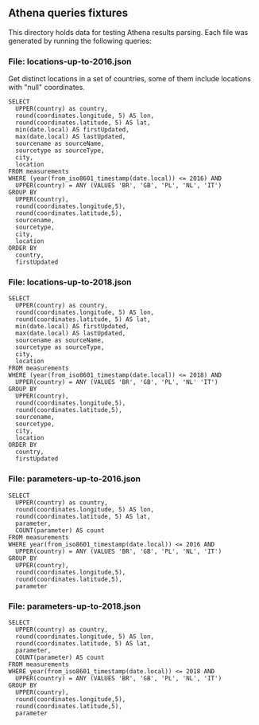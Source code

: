 ## Athena queries fixtures

This directory holds data for testing Athena results parsing. Each file was generated by running the following queries:

### File: locations-up-to-2016.json

Get distinct locations in a set of countries, some of them include locations with "null" coordinates.

```
SELECT
  UPPER(country) as country,
  round(coordinates.longitude, 5) AS lon,
  round(coordinates.latitude, 5) AS lat,
  min(date.local) AS firstUpdated,
  max(date.local) AS lastUpdated,
  sourcename as sourceName,
  sourcetype as sourceType,
  city,
  location
FROM measurements
WHERE (year(from_iso8601_timestamp(date.local)) <= 2016) AND
  UPPER(country) = ANY (VALUES 'BR', 'GB', 'PL', 'NL', 'IT')
GROUP BY
  UPPER(country),
  round(coordinates.longitude,5),
  round(coordinates.latitude,5),
  sourcename,
  sourcetype,
  city,
  location      
ORDER BY
  country, 
  firstUpdated
```

### File: locations-up-to-2018.json

```
SELECT
  UPPER(country) as country,
  round(coordinates.longitude, 5) AS lon,
  round(coordinates.latitude, 5) AS lat,
  min(date.local) AS firstUpdated,
  max(date.local) AS lastUpdated,
  sourcename as sourceName,
  sourcetype as sourceType,
  city,
  location
FROM measurements
WHERE (year(from_iso8601_timestamp(date.local)) <= 2018) AND
  UPPER(country) = ANY (VALUES 'BR', 'GB', 'PL', 'NL' 'IT')
GROUP BY
  UPPER(country),
  round(coordinates.longitude,5),
  round(coordinates.latitude,5),
  sourcename,
  sourcetype,
  city,
  location      
ORDER BY
  country, 
  firstUpdated
```

### File: parameters-up-to-2016.json

```
SELECT
  UPPER(country) as country,
  round(coordinates.longitude, 5) AS lon,
  round(coordinates.latitude, 5) AS lat,
  parameter,
  COUNT(parameter) AS count
FROM measurements
WHERE year(from_iso8601_timestamp(date.local)) <= 2016 AND
  UPPER(country) = ANY (VALUES 'BR', 'GB', 'PL', 'NL', 'IT')
GROUP BY
  UPPER(country),
  round(coordinates.longitude,5),
  round(coordinates.latitude,5),
  parameter
```

### File: parameters-up-to-2018.json

```
SELECT
  UPPER(country) as country,
  round(coordinates.longitude, 5) AS lon,
  round(coordinates.latitude, 5) AS lat,
  parameter,
  COUNT(parameter) AS count
FROM measurements
WHERE year(from_iso8601_timestamp(date.local)) <= 2018 AND
  UPPER(country) = ANY (VALUES 'BR', 'GB', 'PL', 'NL', 'IT')
GROUP BY
  UPPER(country),
  round(coordinates.longitude,5),
  round(coordinates.latitude,5),
  parameter
```